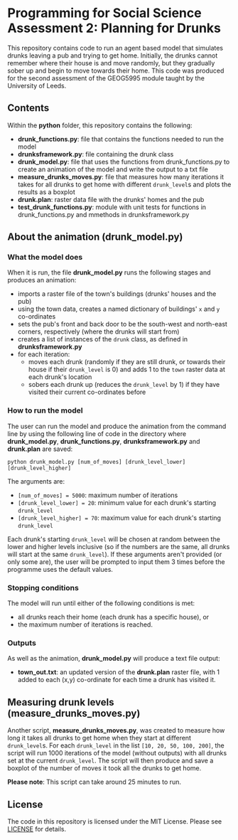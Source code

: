 # Programming for Social Science Assessment 2: Planning for Drunks

This repository contains code to run an agent based model that simulates drunks leaving a pub and trying to get home. Initially, the drunks cannot remember where their house is and move randomly, but they gradually sober up and begin to move towards their home. This code was produced for the second assessment of the GEOG5995 module taught by the University of Leeds.

## Contents

Within the **python** folder, this repository contains the following:
- **drunk_functions.py**: file that contains the functions needed to run the model
- **drunksframework.py**: file containing the drunk class
- **drunk_model.py**: file that uses the functions from drunk_functions.py to create an animation of the model and write the output to a txt file
- **measure_drunks_moves.py**: file that measures how many iterations it takes for all drunks to get home with different ```drunk_level```s and plots the results as a boxplot
- **drunk.plan**: raster data file with the drunks' homes and the pub
- **test_drunk_functions.py**: module with unit tests for functions in drunk_functions.py and mmethods in drunksframework.py

## About the animation (drunk_model.py)

### What the model does

When it is run, the file **drunk_model.py** runs the following stages and produces an animation:
- imports a raster file of the town's buildings (drunks' houses and the pub)
- using the town data, creates a named dictionary of buildings' ```x``` and ```y``` co-ordinates
- sets the pub's front and back door to be the south-west and north-east corners, respectively (where the drunks will start from)
- creates a list of instances of the ```drunk``` class, as defined in **drunksframework.py**
- for each iteration:
  - moves each drunk (randomly if they are still drunk, or towards their house if their ```drunk_level``` is 0) and adds 1 to the ```town``` raster data at each drunk's location
  - sobers each drunk up (reduces the ```drunk_level``` by 1) if they have visited their current co-ordinates before

### How to run the model

The user can run the model and produce the animation from the command line by using the following line of code in the directory where **drunk_model.py**, **drunk_functions.py**, **drunksframework.py** and **drunk.plan** are saved:

```python drunk_model.py [num_of_moves] [drunk_level_lower] [drunk_level_higher]```

The arguments are:
- ```[num_of_moves] = 5000```: maximum number of iterations
- ```[drunk_level_lower] = 20```: minimum value for each drunk's starting ```drunk_level```
- ```[drunk_level_higher] = 70```: maximum value for each drunk's starting ```drunk_level```

Each drunk's starting ```drunk_level``` will be chosen at random between the lower and higher levels inclusive (so if the numbers are the same, all drunks will start at the same ```drunk_level```). If these arguments aren't provided (or only some are), the user will be prompted to input them 3 times before the programme uses the default values.

### Stopping conditions

The model will run until either of the following conditions is met:
- all drunks reach their home (each drunk has a specific house), or
- the maximum number of iterations is reached.

### Outputs

As well as the animation, **drunk_model.py** will produce a text file output:
- **town_out.txt**: an updated version of the **drunk.plan** raster file, with 1 added to each (x,y) co-ordinate for each time a drunk has visited it.

## Measuring drunk levels (measure_drunks_moves.py)

Another script, **measure_drunks_moves.py**, was created to measure how long it takes all drunks to get home when they start at different ```drunk_level```s. For each ```drunk_level``` in the list ```[10, 20, 50, 100, 200]```, the script will run 1000 iterations of the model (without outputs) with all drunks set at the current ```drunk_level```. The script will then produce and save a boxplot of the number of moves it took all the drunks to get home.

**Please note**: This script can take around 25 minutes to run.

## License

The code in this repository is licensed under the MIT License. Please see [LICENSE](https://github.com/tmcunningham/planning-for-drunks/blob/master/LICENSE) for details.

